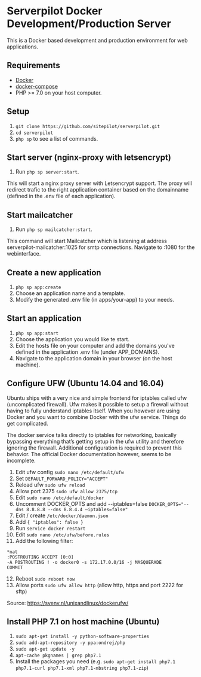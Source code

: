 # Serverpilot Docker Development/Production Server

This is a Docker based development and production environment for web applications.

## Requirements

* [Docker](https://www.docker.com/)
* [docker-compose](https://docs.docker.com/compose/)
* PHP >= 7.0 on your host computer.

## Setup

1. `git clone https://github.com/sitepilot/serverpilot.git`
2. `cd serverpilot`
3. `php sp` to see a list of commands.

## Start server (nginx-proxy with letsencrypt)

1. Run `php sp server:start`.

This will start a nginx proxy server with Letsencrypt support. The proxy will redirect trafic to the right application container based on the domainname (defined in the .env file of each application).

## Start mailcatcher

1. Run `php sp mailcatcher:start`.

This command will start Mailcatcher which is listening at address serverpilot-mailcatcher:1025 for smtp connections. Navigate to <docker-ip>:1080 for the webinterface.

## Create a new application

1. `php sp app:create`
2. Choose an application name and a template.
3. Modify the generated .env file (in apps/your-app) to your needs.

## Start an application

1. `php sp app:start`
2. Choose the application you would like te start.
3. Edit the hosts file on your computer and add the domains you've defined in the application .env file (under APP_DOMAINS).
3. Navigate to the application domain in your browser (on the host machine).

## Configure UFW (Ubuntu 14.04 and 16.04)
Ubuntu ships with a very nice and simple frontend for iptables called ufw (uncomplicated firewall). Ufw makes it possible to setup a firewall without having to fully understand iptables itself. When you however are using Docker and you want to combine Docker with the ufw service. Things do get complicated.

The docker service talks directly to iptables for networking, basically bypassing everything that’s getting setup in the ufw utility and therefore ignoring the firewall. Additional configuration is required to prevent this behavior. The official Docker documentation however, seems to be incomplete.

1. Edit ufw config `sudo nano /etc/default/ufw`
2. Set `DEFAULT_FORWARD_POLICY="ACCEPT"`
3. Reload ufw `sudo ufw reload`
4. Allow port 2375 `sudo ufw allow 2375/tcp`
5. Edit `sudo nano /etc/default/docker`
6. Uncomment DOCKER_OPTS and add --iptables=false `DOCKER_OPTS="--dns 8.8.8.8 --dns 8.8.4.4 —iptables=false"`
7. Edit / create `/etc/docker/daemon.json`
8. Add `{ "iptables": false }`
9. Run `service docker restart`
10. Edit `sudo nano /etc/ufw/before.rules`
11. Add the following filter:
```
*nat
:POSTROUTING ACCEPT [0:0]
-A POSTROUTING ! -o docker0 -s 172.17.0.0/16 -j MASQUERADE
COMMIT
```
12. Reboot `sudo reboot now`
13. Allow ports `sudo ufw allow http` (allow http, https and port 2222 for sftp)

Source: https://svenv.nl/unixandlinux/dockerufw/

## Install PHP 7.1 on host machine (Ubuntu)
1. `sudo apt-get install -y python-software-properties`
2. `sudo add-apt-repository -y ppa:ondrej/php`
3. `sudo apt-get update -y`
4. `apt-cache pkgnames | grep php7.1`
5. Install the packages you need (e.g. `sudo apt-get install php7.1 php7.1-curl php7.1-xml php7.1-mbstring php7.1-zip`)

